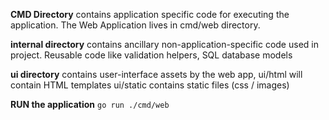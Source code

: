 **CMD Directory** contains application specific code for executing the application.
The Web Application lives in cmd/web directory.

**internal directory** contains ancillary non-application-specific code used in project.
Reusable code like validation helpers, SQL database models

**ui directory** contains user-interface assets by the web app, 
ui/html will contain HTML templates
ui/static contains static files (css / images)

**RUN the application**
`go run ./cmd/web`